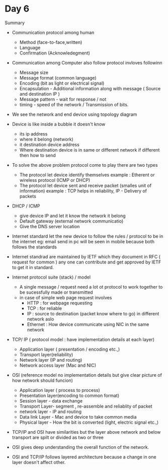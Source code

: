 # Day 6
Summary
- Communication protocol among human
    - Method (face-to-face,written)
    - Language
    - Confirmation (Acknowledegment)
- Communication among Computer also follow protocol invloves followinn
    - Message size
    - Message format (common language)
    - Encoding (bit as light or electrical signal)
    - Encapsulation - Additional information along with message ( Source and destination IP )
    - Message pattern - wait for response / not
    - timing - speed of the network / Transmission of bits.
- We see the network and end device using topology diagram
- Device is like inside a bubble it doesn't know
    - its ip address
    - where it belong (network)
    - it destination device address
    - Where destination device is in same or different network if different then how to send
- To solve the above problem protocol come to play there are two types
    - The protocol let device identify themselves example : Etherent or wireless protocol (ICMP or DHCP)
    - The protocol let device sent and receive packet (smalles unit of information) example : TCP helps in reliability, IP - Delivery of packets

- DHCP / ICMP
    - give device IP and let it know the network it belong
    - Default gateway (external network communicatio)
    - Give the DNS server location

- Internet standard let the new device to follow the rules / protocol to be in the internet eg: email send in pc will be seen in mobile because both follows the standards
- Internet standrad are maintained by IETF which they document in RFC ( request for common ) any one can contribute and get approved by IETF to get it in standard.

- Internet protocol suite (stack) / model
    - A single message / request need a lot ot protocol to work together to be sucessfully made or transmitted
    - in case of simple web page request involves
      - HTTP : for webpage requesting
      - TCP : for reliable
      - IP : source to destination (packet know where to go) in different network aslo
      - Ethernet : How device communicate using NIC in the same network
- TCP/ IP ( protocol model : have implementation details at each layer)
    - Application layer ( presentation / encoding etc.,)
    - Transport layer(reliability)
    - Network layer (IP and routing)
    - Network access layer (Mac and NIC)
- OSI (reference model no implementation details but give clear picture of how network should funcion)
    - Application layer ( process to process)
    - Presentation layer(encoding to common format)
    - Session layer - data exchange
    - Transport Layer- segment , re-assemble and reliablity of packet
    - network layer - IP and routing
    - Data link Layer - Mac and device to take common media
    - Physical layer - How the bit is converted (light, electric signal etc.,)

- TCP/IP and OSI have similarities but the layer above network and below transport are spilt or divided as two or three 
- OSI gives deep understanding the overall function of the network. 
- OSI and TCP/IP follows layered architecture because a change in one layer doesn't affect other.
